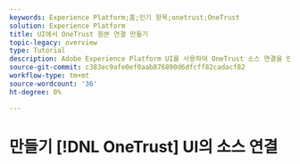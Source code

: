 ```yaml
---
keywords: Experience Platform;홈;인기 항목;onetrust;OneTrust
solution: Experience Platform
title: UI에서 OneTrust 원본 연결 만들기
topic-legacy: overview
type: Tutorial
description: Adobe Experience Platform UI를 사용하여 OneTrust 소스 연결을 만드는 방법을 알아봅니다.
source-git-commit: c383ec9afe0ef0aab876890d6dfcff82cadacf82
workflow-type: tm+mt
source-wordcount: '36'
ht-degree: 0%

---
```


# 만들기 [!DNL OneTrust] UI의 소스 연결
